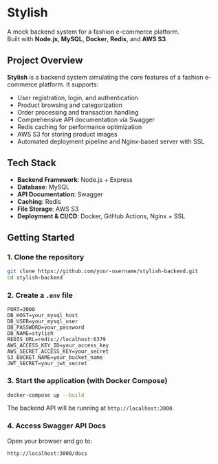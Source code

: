 # Stylish

A mock backend system for a fashion e-commerce platform.  
Built with **Node.js**, **MySQL**, **Docker**, **Redis**, and **AWS S3**.

## Project Overview

**Stylish** is a backend system simulating the core features of a fashion e-commerce platform. It supports:

- User registration, login, and authentication
- Product browsing and categorization
- Order processing and transaction handling
- Comprehensive API documentation via Swagger
- Redis caching for performance optimization
- AWS S3 for storing product images
- Automated deployment pipeline and Nginx-based server with SSL


## Tech Stack

- **Backend Framework**: Node.js + Express  
- **Database**: MySQL  
- **API Documentation**: Swagger  
- **Caching**: Redis  
- **File Storage**: AWS S3  
- **Deployment & CI/CD**: Docker, GitHub Actions, Nginx + SSL  



## Getting Started

### 1. Clone the repository

```bash
git clone https://github.com/your-username/stylish-backend.git
cd stylish-backend
```

### 2. Create a `.env` file

```env
PORT=3000
DB_HOST=your_mysql_host
DB_USER=your_mysql_user
DB_PASSWORD=your_password
DB_NAME=stylish
REDIS_URL=redis://localhost:6379
AWS_ACCESS_KEY_ID=your_access_key
AWS_SECRET_ACCESS_KEY=your_secret
S3_BUCKET_NAME=your_bucket_name
JWT_SECRET=your_jwt_secret
```

### 3. Start the application (with Docker Compose)

```bash
docker-compose up --build
```

The backend API will be running at `http://localhost:3000`.

### 4. Access Swagger API Docs

Open your browser and go to:

```
http://localhost:3000/docs
```
